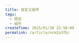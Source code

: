 ```yaml
---
title: 自定义组件
tags:
  - 预览
  - 组件
createTime: 2025/01/30 22:50:09
permalink: /article/ocm2a3fb/
---
```


<CustomComponent />
